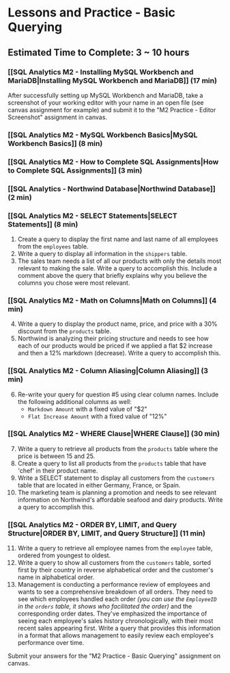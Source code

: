 
# Lessons and Practice - Basic Querying 
## Estimated Time to Complete: 3 ~ 10 hours


### [[SQL Analytics M2 - Installing MySQL Workbench and MariaDB|Installing MySQL Workbench and MariaDB]] (17 min)

After successfully setting up MySQL Workbench and MariaDB, take a screenshot of your working editor with your name in an open file (see canvas assignment for example) and submit it to the "M2 Practice - Editor Screenshot" assignment in canvas.

### [[SQL Analytics M2 - MySQL Workbench Basics|MySQL Workbench Basics]] (8 min)

### [[SQL Analytics M2 - How to Complete SQL Assignments|How to Complete SQL Assignments]] (3 min)

### [[SQL Analytics - Northwind Database|Northwind Database]] (2 min)

### [[SQL Analytics M2 - SELECT Statements|SELECT Statements]] (8 min)

1. Create a query to display the first name and last name of all employees from the `employees` table.
2. Write a query to display all information in the `shippers` table.
3. The sales team needs a list of all our products with only the details most relevant to making the sale. Write a query to accomplish this. Include a comment above the query that briefly explains why you believe the columns you chose were most relevant.

### [[SQL Analytics M2 - Math on Columns|Math on Columns]] (4 min)

4. Write a query to display the product name, price, and price with a 30% discount from the `products` table.
5. Northwind is analyzing their pricing structure and needs to see how each of our products would be priced if we applied a flat $2 increase and then a 12% markdown (decrease). Write a query to accomplish this.

### [[SQL Analytics M2 - Column Aliasing|Column Aliasing]] (3 min)

6. Re-write your query for question #5 using clear column names. Include the following additional columns as well:
	- `Markdown Amount` with a fixed value of "$2"
	- `Flat Increase Amount` with a fixed value of "12%"

### [[SQL Analytics M2 - WHERE Clause|WHERE Clause]] (30 min)

7. Write a query to retrieve all products from the `products` table where the price is between 15 and 25.
8. Create a query to list all products from the `products` table that have 'chef' in their product name.
9. Write a SELECT statement to display all customers from the `customers` table that are located in either Germany, France, or Spain.
10. The marketing team is planning a promotion and needs to see relevant information on Northwind's affordable seafood and dairy products. Write a query to accomplish this.
### [[SQL Analytics M2 - ORDER BY, LIMIT, and Query Structure|ORDER BY, LIMIT, and Query Structure]] (11 min)

11. Write a query to retrieve all employee names from the `employee` table, ordered from youngest to oldest.
12. Write a query to show all customers from the `customers` table, sorted first by their country in reverse alphabetical order and the customer's name in alphabetical order.
13. Management is conducting a performance review of employees and wants to see a comprehensive breakdown of all orders. They need to see which employees handled each order *(you can use the `EmployeeID` in the `orders` table, it shows who facilitated the order)* and the corresponding order dates. They've emphasized the importance of seeing each employee's sales history chronologically, with their most recent sales appearing first. Write a query that provides this information in a format that allows management to easily review each employee's performance over time.

Submit your answers for the "M2 Practice - Basic Querying" assignment on canvas.

